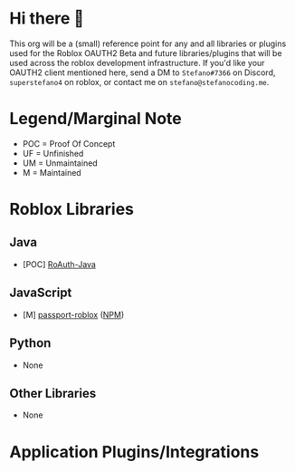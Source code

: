 # Hi there 👋

This org will be a (small) reference point for any and all libraries or plugins used for the Roblox OAUTH2 Beta and future libraries/plugins that will be used across the roblox development infrastructure. If you'd like your OAUTH2 client mentioned here, send a DM to `Stefano#7366` on Discord, `superstefano4` on roblox, or contact me on `stefano@stefanocoding.me`.

# Legend/Marginal Note 
 - POC = Proof Of Concept
 - UF = Unfinished
 - UM = Unmaintained
 - M = Maintained

# Roblox Libraries
## Java
 - [POC] [RoAuth-Java](https://github.com/RoAuth/RoAuth-Java) 
 
## JavaScript
 - [M] [passport-roblox](https://github.com/tovyblox/passport-roblox) ([NPM](https://www.npmjs.com/package/passport-roblox))
 
## Python 
 - None

## Other Libraries
 - None

# Application Plugins/Integrations

